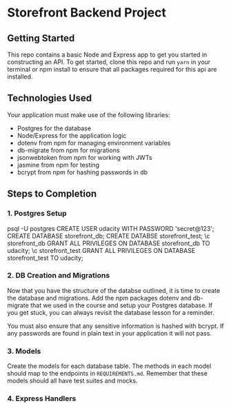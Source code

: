 # Storefront Backend Project

## Getting Started

This repo contains a basic Node and Express app to get you started in constructing an API. To get started, clone this repo and run `yarn` in your terminal or npm install to ensure that all packages required for this api are installed.

## Technologies Used
Your application must make use of the following libraries:
- Postgres for the database
- Node/Express for the application logic
- dotenv from npm for managing environment variables
- db-migrate from npm for migrations
- jsonwebtoken from npm for working with JWTs
- jasmine from npm for testing
- bcrypt from npm for hashing passwords in db

## Steps to Completion

### 1. Postgres Setup

psql -U postgres CREATE USER udacity WITH PASSWORD 'secret@123'; CREATE DATABASE storefront_db; CREATE DATABSE storefront_test; \c storefront_db GRANT ALL PRIVILEGES ON DATABASE storefront_db TO udacity; \c storefront_test GRANT ALL PRIVILEGES ON DATABASE storefront_test TO udacity;

### 2.  DB Creation and Migrations

Now that you have the structure of the databse outlined, it is time to create the database and migrations. Add the npm packages dotenv and db-migrate that we used in the course and setup your Postgres database. If you get stuck, you can always revisit the database lesson for a reminder. 

You must also ensure that any sensitive information is hashed with bcrypt. If any passwords are found in plain text in your application it will not pass.

### 3. Models

Create the models for each database table. The methods in each model should map to the endpoints in `REQUIREMENTS.md`. Remember that these models should all have test suites and mocks.

### 4. Express Handlers


